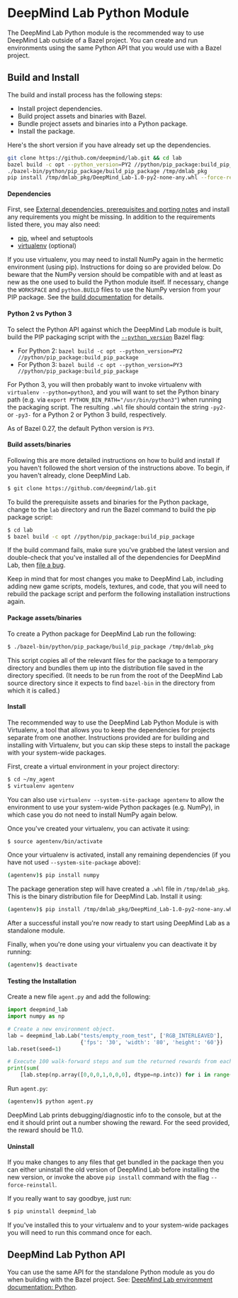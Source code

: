 # DeepMind Lab Python Module

The DeepMind Lab Python module is the recommended way to use DeepMind Lab
outside of a Bazel project. You can create and run environments using the same
Python API that you would use with a Bazel project.

## Build and Install

The build and install process has the following steps:

- Install project dependencies.
- Build project assets and binaries with Bazel.
- Bundle project assets and binaries into a Python package.
- Install the package.

Here's the short version if you have already set up the dependencies.

```sh
git clone https://github.com/deepmind/lab.git && cd lab
bazel build -c opt --python_version=PY2 //python/pip_package:build_pip_package
./bazel-bin/python/pip_package/build_pip_package /tmp/dmlab_pkg
pip install /tmp/dmlab_pkg/DeepMind_Lab-1.0-py2-none-any.whl --force-reinstall
```

#### Dependencies

First, see [External dependencies, prerequisites and porting
notes](../../README.md#external-dependencies-prerequisites-and-porting-notes)
and install any requirements you might be missing. In addition to the
requirements listed there, you may also need:

- [pip](https://pip.pypa.io/en/stable/installing/), wheel and setuptools
- [virtualenv](https://virtualenv.pypa.io/en/stable/installation/) (optional)

If you use virtualenv, you may need to install NumPy again in the hermetic
environment (using pip). Instructions for doing so are provided below. Do beware
that the NumPy version should be compatible with and at least as new as the one
used to build the Python module itself. If necessary, change the `WORKSPACE` and
`python.BUILD` files to use the NumPy version from your PIP package. See the
[build documentation](../../docs/users/build.md#lua-and-python-dependencies) for
details.

#### Python 2 vs Python 3

To select the Python API against which the DeepMind Lab module is built, build
the PIP packaging script with the
[`--python_version`](https://docs.bazel.build/versions/master/command-line-reference.html#flag--python_version)
Bazel flag:

* For Python 2: `bazel build -c opt --python_version=PY2 //python/pip_package:build_pip_package`
* For Python 3: `bazel build -c opt --python_version=PY3 //python/pip_package:build_pip_package`

For Python 3, you will then probably want to invoke virtualenv with `virtualenv
--python=python3`, and you will want to set the Python binary path (e.g. via
`export PYTHON_BIN_PATH="/usr/bin/python3"`) when running the packaging script.
The resulting `.whl` file should contain the string `-py2-` or `-py3-` for a
Python 2 or Python 3 build, respectively.

As of Bazel 0.27, the default Python version is `PY3`.

#### Build assets/binaries

Following this are more detailed instructions on how to build and install if you
haven't followed the short version of the instructions above. To begin, if you
haven't already, clone DeepMind Lab.

```sh
$ git clone https://github.com/deepmind/lab.git
```

To build the prerequisite assets and binaries for the Python package, change to
the `lab` directory and run the Bazel command to build the pip package script:

```sh
$ cd lab
$ bazel build -c opt //python/pip_package:build_pip_package
```

If the build command fails, make sure you've grabbed the latest version and
double-check that you've installed all of the dependencies for DeepMind Lab,
then [file a bug](https://github.com/deepmind/lab/issues/new).

Keep in mind that for most changes you make to DeepMind Lab, including adding
new game scripts, models, textures, and code, that you will need to rebuild the
package script and perform the following installation instructions again.

#### Package assets/binaries

To create a Python package for DeepMind Lab run the following:

```sh
$ ./bazel-bin/python/pip_package/build_pip_package /tmp/dmlab_pkg
```
This script copies all of the relevant files for the package to a temporary
directory and bundles them up into the distribution file saved in the directory
specified. (It needs to be run from the root of the DeepMind Lab source
directory since it expects to find `bazel-bin` in the directory from which it is
called.)

#### Install

The recommended way to use the DeepMind Lab Python Module is with Virtualenv, a
tool that allows you to keep the dependencies for projects separate from one
another. Instructions provided are for building and installing with Virtualenv,
but you can skip these steps to install the package with your system-wide
packages.

First, create a virtual environment in your project directory:

```sh
$ cd ~/my_agent
$ virtualenv agentenv
```

You can also use `virtualenv --system-site-package agentenv` to allow the
environment to use your system-wide Python packages (e.g. NumPy), in which
case you do not need to install NumPy again below.

Once you've created your virtualenv, you can activate it using:

```sh
$ source agentenv/bin/activate
```

Once your virtualenv is activated, install any remaining dependencies (if you
have not used `--system-site-package` above):

```sh
(agentenv)$ pip install numpy
```

The package generation step will have created a `.whl` file in `/tmp/dmlab_pkg`.
This is the binary distribution file for DeepMind Lab. Install it using:

```sh
(agentenv)$ pip install /tmp/dmlab_pkg/DeepMind_Lab-1.0-py2-none-any.whl
```

After a successful install you're now ready to start using DeepMind Lab as a
standalone module.

Finally, when you're done using your virtualenv you can deactivate it by
running:

```sh
(agentenv)$ deactivate
```

#### Testing the Installation

Create a new file `agent.py` and add the following:

```python
import deepmind_lab
import numpy as np

# Create a new environment object.
lab = deepmind_lab.Lab("tests/empty_room_test", ['RGB_INTERLEAVED'],
                       {'fps': '30', 'width': '80', 'height': '60'})
lab.reset(seed=1)

# Execute 100 walk-forward steps and sum the returned rewards from each step.
print(sum(
    [lab.step(np.array([0,0,0,1,0,0,0], dtype=np.intc)) for i in range(0, 100)]))
```

Run `agent.py`:

```sh
(agentenv)$ python agent.py
```

DeepMind Lab prints debugging/diagnostic info to the console, but at the end it
should print out a number showing the reward. For the seed provided, the reward
should be 11.0.

#### Uninstall

If you make changes to any files that get bundled in the package then you can
either uninstall the old version of DeepMind Lab before installing the new
version, or invoke the above `pip install` command with the flag
`--force-reinstall`.

If you really want to say goodbye, just run:

```sh
$ pip uninstall deepmind_lab
```

If you've installed this to your virtualenv and to your system-wide packages you
will need to run this command once for each.

## DeepMind Lab Python API

You can use the same API for the standalone Python module as you do when
building with the Bazel project. See:
[DeepMind Lab environment documentation: Python](../../docs/users/python_api.md).
